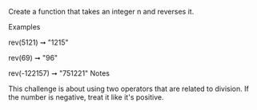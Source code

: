Create a function that takes an integer n and reverses it.

Examples

rev(5121) ➞ "1215"

rev(69) ➞ "96"

rev(-122157) ➞ "751221"
Notes

This challenge is about using two operators that are related to division.
If the number is negative, treat it like it's positive.